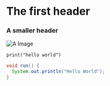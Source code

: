 # The first header

### A smaller header

![A Image](https://octodex.github.com/images/yaktocat.png)

```
print("hello world")
```

```java
void run() {
  System.out.println("Hello World");
}
```
